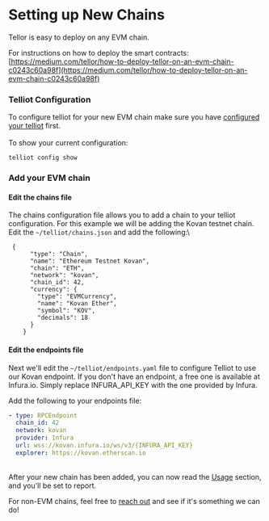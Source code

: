 # Setting up New Chains

Tellor is easy to deploy on any EVM chain.

For instructions on how to deploy the smart contracts: [https://medium.com/tellor/how-to-deploy-tellor-on-an-evm-chain-c0243c60a98f](https://medium.com/tellor/how-to-deploy-tellor-on-an-evm-chain-c0243c60a98f)

### Telliot Configuration

To configure telliot for your new EVM chain make sure you have [configured your telliot](https://tellor-io.github.io/telliot-feed-examples/getting-started/) first.\
\
To show your current configuration:

```solidity
telliot config show
```

### Add your EVM chain

#### Edit the chains file

The chains configuration file allows you to add a chain to your telliot configuration. For this example we will be adding the Kovan testnet chain. Edit the `~/telliot/chains.json` and add the following:\


```solidity
 {
      "type": "Chain",
      "name": "Ethereum Testnet Kovan",
      "chain": "ETH",
      "network": "kovan",
      "chain_id": 42,
      "currency": {
        "type": "EVMCurrency",
        "name": "Kovan Ether",
        "symbol": "KOV",
        "decimals": 18
      }
    }
```

#### Edit the endpoints file

Next we'll edit the `~/telliot/endpoints.yaml` file to configure Telliot to use our Kovan endpoint. If you don't have an endpoint, a free one is available at Infura.io. Simply replace INFURA\_API\_KEY with the one provided by Infura.

Add the following to your endpoints file:

```yaml
- type: RPCEndpoint
  chain_id: 42
  network: kovan
  provider: Infura
  url: wss://kovan.infura.io/ws/v3/{INFURA_API_KEY}
  explorer: https://kovan.etherscan.io
```

\
After your new chain has been added, you can now read the [Usage](https://tellor-io.github.io/telliot-feed-examples/usage/) section, and you'll be set to report.

For non-EVM chains, feel free to [reach out](mailto:info@tellor.io) and see if it's something we can do!
